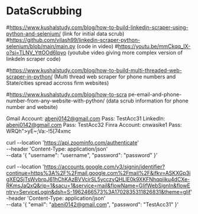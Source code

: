 # DataScrubbing

#https://www.kushalstudy.com/blog/how-to-build-linkedin-scraper-using-python-and-selenium/   (link for initial data scrub)
#https://github.com/vilash99/linkedin-scraper-python-selenium/blob/main/main.py (code in video)
#https://youtu.be/mmCkqq_IX-o?si=TLNV_YttOOd6lpyo (youtube video giving more complex version of linkdeln scraper code)

#https://www.kushalstudy.com/blog/how-to-build-multi-threaded-web-scraper-in-python/ (Multi thread web scraper for phone numbers and State/cities spread accross firm websites)

#https://www.kushalstudy.com/blog/how-to-scra pe-email-and-phone-number-from-any-website-with-python/ (data scrub information for phone number and website)

Gmail Account: abenj0142@gmail.com Pass: TestAcc31
LinkedIn: abenj0142@gmail.com Pass: TestAcc32
Finra Account: cnwasike1   Pass: WRQh">yE~;Va:-!5[74xmc

curl --location 'https://api.zoominfo.com/authenticate' \
--header 'Content-Type: application/json' \
--data '{
    "username": "username",
    "password": "password"
}'



curl --location 'https://accounts.google.com/v3/signin/identifier?continue=https%3A%2F%2Fmail.google.com%2Fmail%2F&ifkv=ASKXGp3igXEQSjTsWvbrpJ61hChKAzBVVcirSL5ycczyQHLIE0k9XKFNhqpiiku4dCXe-RKmsJaQxQ&rip=1&sacu=1&service=mail&flowName=GlifWebSignIn&flowEntry=ServiceLogin&dsh=S-1962466573%3A1702835311826831&theme=glif'
-header 'Content-Type: application/json' \
--data '{
    "email": "abenj0142@gmail.com",
    "password": "TestAcc31"
}'